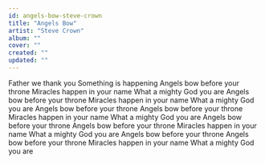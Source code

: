 ```yaml
---
id: angels-bow-steve-crown
title: "Angels Bow"
artist: "Steve Crown"
album: ""
cover: ""
created: ""
updated: ""
---
```


Father we thank you
Something is happening
Angels bow before your throne
Miracles happen in your name
What a mighty God you are
Angels bow before your throne
Miracles happen in your name
What a mighty God you are
Angels bow before your throne
Angels bow before your throne
Miracles happen in your name
What a mighty God you are
Angels bow before your throne
Angels bow before your throne
Miracles happen in your name
What a mighty God you are
Angels bow before your throne
Angels bow before your throne
Miracles happen in your name
What a mighty God you are